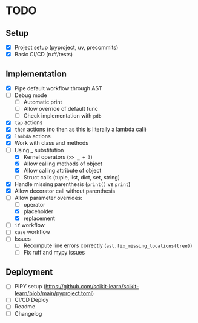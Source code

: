 # TODO

## Setup

- [x] Project setup (pyproject, uv, precommits)
- [x] Basic CI/CD (ruff/tests)

## Implementation

- [x] Pipe default workflow through AST
- [ ] Debug mode
  - [ ] Automatic print
  - [ ] Allow override of default func
  - [ ] Check implementation with `pdb`
- [x] `tap` actions
- [x] `then` actions (no then as this is literally a lambda call)
- [x] `lambda` actions
- [x] Work with class and methods
- [ ] Using _ substitution
  - [x] Kernel operators (`>> _ + 3`)
  - [x] Allow calling methods of object
  - [x] Allow calling attribute of object
  - [ ] Struct calls (tuple, list, dict, set, string)
- [x] Handle missing parenthesis (`print()` vs `print`)
- [x] Allow decorator call without parenthesis
- [ ] Allow parameter overrides:
  - [ ] operator
  - [x] placeholder
  - [x] replacement
- [ ] `if` workflow
- [ ] `case` workflow
- [ ] Issues
  - [ ] Recompute line errors correctly (`ast.fix_missing_locations(tree)`)
  - [ ] Fix ruff and mypy issues

## Deployment

- [ ] PIPY setup (<https://github.com/scikit-learn/scikit-learn/blob/main/pyproject.toml>)
- [ ] CI/CD Deploy
- [ ] Readme
- [ ] Changelog
